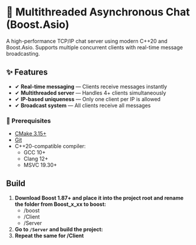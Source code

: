 # 🚀 Multithreaded Asynchronous Chat (Boost.Asio)

A high-performance TCP/IP chat server using modern C++20 and Boost.Asio. Supports multiple concurrent clients with real-time message broadcasting.

## ✨ Features

- ✔ **Real-time messaging** — Clients receive messages instantly
- ✔ **Multithreaded server** — Handles 4+ clients simultaneously
- ✔ **IP-based uniqueness** — Only one client per IP is allowed
- ✔ **Broadcast system** — All clients receive all messages

### 🔧 Prerequisites

- [CMake 3.15+](https://cmake.org/)
- [Git](https://git-scm.com/)
- C++20-compatible compiler:
  - GCC 10+
  - Clang 12+
  - MSVC 19.30+

## Build

1. **Download Boost 1.87+ and place it into the project root and rename the folder from Boost_x_xx to boost:**
    - /boost
    - /Client
    - /Server
2. **Go to `/Server` and build the project:**
3. **Repeat the same for /Client**


